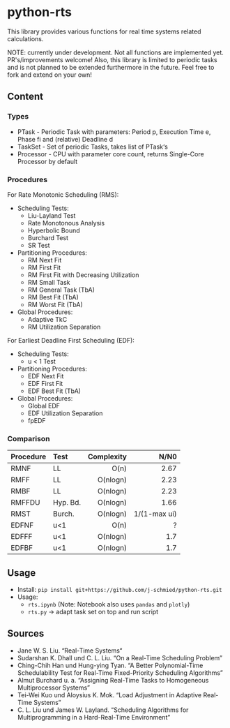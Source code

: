 # python-rts

This library provides various functions for real time systems related calculations.

NOTE: currently under development. Not all functions are implemented yet. PR's/improvements welcome! Also, this library is limited to periodic tasks and is not planned to be extended furthermore in the future. Feel free to fork and extend on your own!

## Content

### Types

* PTask - Periodic Task with parameters: Period p, Execution Time e, Phase fi and (relative) Deadline d
* TaskSet - Set of periodic Tasks, takes list of PTask‘s
* Processor - CPU with parameter core count, returns Single-Core Processor by default

### Procedures

For Rate Monotonic Scheduling (RMS):

* Scheduling Tests:
  * Liu-Layland Test
  * Rate Monotonous Analysis
  * Hyperbolic Bound
  * Burchard Test
  * SR Test
* Partitioning Procedures:
  * RM Next Fit
  * RM First Fit
  * RM First Fit with Decreasing Utilization
  * RM Small Task
  * RM General Task (TbA)
  * RM Best Fit (TbA)
  * RM Worst Fit (TbA)
* Global Procedures:
  * Adaptive TkC
  * RM Utilization Separation

For Earliest Deadline First Scheduling (EDF):

* Scheduling Tests:
  * u < 1 Test
* Partitioning Procedures:
  * EDF Next Fit
  * EDF First Fit
  * EDF Best Fit (TbA)
* Global Procedures:
  * Global EDF
  * EDF Utilization Separation
  * fpEDF

### Comparison

| Procedure | Test | Complexity | N/N0 |
|:----------|:-----|-----------:|-----:|
|RMNF|LL|O(n)|2.67|
|RMFF|LL|O(nlogn)|2.23|
|RMBF|LL|O(nlogn)|2.23|
|RMFFDU|Hyp. Bd.|O(nlogn)|1.66|
|RMST|Burch.|O(nlogn)|1/(1-max ui)|
|EDFNF|u<1|O(n)|?|
|EDFFF|u<1|O(nlogn)|1.7|
|EDFBF|u<1|O(nlogn)|1.7|

## Usage

* Install: `pip install git+https://github.com/j-schmied/python-rts.git`
* Usage:
  * `rts.ipynb` (Note: Notebook also uses `pandas` and `plotly`)
  * `rts.py` -> adapt task set on top and run script

## Sources

* Jane W. S. Liu. “Real-Time Systems“
* Sudarshan K. Dhall und C. L. Liu. “On a Real-Time Scheduling Problem”
* Ching-Chih Han und Hung-ying Tyan. “A Better Polynomial-Time Schedulability Test for Real-Time Fixed-Priority Scheduling Algorithms”
* Almut Burchard u. a. “Assigning Real-Time Tasks to Homogeneous Multiprocessor Systems”
* Tei-Wei Kuo und Aloysius K. Mok. “Load Adjustment in Adaptive Real-Time Systems”
* C. L. Liu und James W. Layland. “Scheduling Algorithms for Multiprogramming in a Hard-Real-Time Environment”
